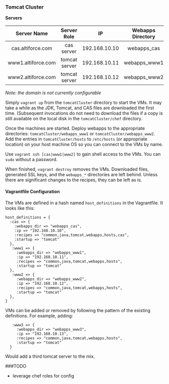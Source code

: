 ### Tomcat Cluster

**Servers**

|       Server Name      |    Server Role   |       IP      |  Webapps Directory  |
|:----------------------:|:----------------:|:-------------:|:-------------------:|
|   cas.altiforce.com    |    cas server    | 192.168.10.10 |     webapps_cas     |
|   www1.altiforce.com   |   tomcat server  | 192.168.10.11 |     webapps_www1    |
|   www2.altiforce.com   |   tomcat server  | 192.168.10.12 |     webapps_www2    |

*Note: the domain is not currently configurable*

Simply `vagrant up` from the `tomcatCluster` directory to start the VMs.  It may take a while as the JDK, Tomcat, and CAS files are downloaded the first time.  (Subsequent invocations do not need to download the files if a copy is still available on the local disk in the `tomcatCluster/chef` directory.
	
Once the machines are started.  Deploy webapps to the appropriate directories: `tomcatCluster/webapps_www1` or `tomcatCluster/webapps_www2`.  Add the entries in `tomcatCluster/hosts` to `/etc/hosts` (or appropriate location) on your host machine OS so you can connect to the VMs by name.

Use `vagrant ssh [cas|www1|www2]` to gain shell access to the VMs.  You can `sudo` without a password.

When finished, `vagrant destroy` removes the VMs.  Downloaded files, generated SSL keys, and the `webapps_*` directories are left behind.  Unless there are significant changes to the recipes, they can be left as is.


#### Vagrantfile Configuration

The VMs are defined in a hash named `host_definitions` in the Vagrantfile.  It looks like this:

    host_definitions = {
      :cas => {
        :webapps_dir => "webapps_cas",
        :ip => "192.168.10.10",
        :recipes => "common,java,tomcat,webapps,hosts,cas",
        :startup => "tomcat"
      },
       :www1 => {
         :webapps_dir => "webapps_www1",
         :ip => "192.168.10.11",
         :recipes => "common,java,tomcat,webapps,hosts",
         :startup => "tomcat"
      },
       :www2 => {
         :webapps_dir => "webapps_www2",
         :ip => "192.168.10.12",
         :recipes => "common,java,tomcat,webapps,hosts",
         :startup => "tomcat"
      },   
    }


VMs can be added or removed by following the pattern of the existing definitions.  For example, adding:

       :www3 => {
         :webapps_dir => "webapps_www3",
         :ip => "192.168.10.13",
         :recipes => "common,java,tomcat,webapps,hosts",
         :startup => "tomcat"
      }   

Would add a third tomcat server to the mix.

###TODO

* leverage chef roles for config
